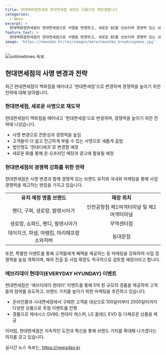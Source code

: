```yaml
---
title: 현대백화점면세점 현대면세점 새로운 이름으로 재탄생합니다
categories:
  - News
excerpt: >
  현대백화점면세점이 현대면세점으로 사명을 변경하고, 새로운 BI를 선보이며 경쟁력 있는 브랜드를 유치하고 국내외 마케팅을 강화한다. 인천공항점과 무역센터점은 샤넬, 구찌, 생로랑 등을 오픈해 명품 경쟁력을 높이고, 다른 지점도 외국인 관광객을 대상으로 각종 이벤트를 진행한다. 또한, 해외 진출 및 사업 확장을 검토하며 지속적인 도전과 혁신으로 브랜드 가치를 높일 계획이다.
feature_text: >
  현대백화점면세점이 현대면세점으로 사명을 변경하고, 새로운 BI를 선보이며 경쟁력 있는 브랜드를 유치하고 국내외 마케팅을 강화한다. 인천공항점과 무역센터점은 샤넬, 구찌, 생로랑 등을 오픈해 명품 경쟁력을 높이고, 다른 지점도 외국인 관광객을 대상으로 각종 이벤트를 진행한다. 또한, 해외 진출 및 사업 확장을 검토하며 지속적인 도전과 혁신으로 브랜드 가치를 높일 계획이다.
image: 'https://newsdao.kr/res/images/meta/newsdao_breakingnews.jpg'
---
```


<p><img src="https://newsdao.kr/res/images/meta/newsdao_breakingnews.jpg" alt="ontimetimes 속보" /></p>

<h2 data-ke-size="size26">현대면세점의 사명 변경과 전략</h2>

<p data-ke-size="size16">최근 현대면세점이 백화점을 떼어내고 '현대면세점'으로 변경하며 경쟁력을 높이기 위한 전략에 대해 알아봅니다.</p>

<h3>현대면세점, 새로운 사명으로 재도약</h3>

<p data-ke-size="size16">현대면세점이 백화점을 떼어내고 '현대면세점'으로 변경하며, 경쟁력을 높이기 위한 전략에 나섰습니다.</p>

<ul>
  <li>사명 변경으로 전문성과 경쟁력을 높임</li>
  <li>고객들이 더 쉽고 친근하게 부를 수 있는 사명으로 새롭게 출범</li>
  <li>법인명도 '현대디에프'로 변경할 예정</li>
  <li>새로운 BI를 통해 온·오프라인 매장과 광고에 활용될 예정</li>
</ul>

<h3>현대면세점의 경쟁력 강화를 위한 전략</h3>

<p data-ke-size="size16">현대면세점은 사명 변경과 함께 경쟁력 있는 브랜드 유치와 국내외 마케팅을 통해 사업 경쟁력을 제고하는 방침을 가지고 있습니다.</p>

<table>
  <tr>
    <td style="text-align: center; height: 17px;"><b>유치 예정 명품 브랜드</b></td>
    <td style="text-align: center; height: 17px;"><b>매장 위치</b></td>
  </tr>
  <tr>
    <td style="text-align: center; height: 17px;">펜디, 구찌, 생로랑, 발렌시아가</td>
    <td style="text-align: center; height: 17px;">인천공항점 제1여객터미널 및 제2여객터미널</td>
  </tr>
  <tr>
    <td style="text-align: center; height: 17px;">생로랑, 쇼파드, 펜디, 발렌시아가</td>
    <td style="text-align: center; height: 17px;">무역센터점</td>
  </tr>
  <tr>
    <td style="text-align: center; height: 17px;">데이지크, 파넬, 마뗑킴, 마리떼프랑소와저버</td>
    <td style="text-align: center; height: 17px;">동대문점</td>
  </tr>
</table>

<p data-ke-size="size16">또한, 특별한 이벤트를 통해 고객들에게 혜택을 제공하는 등 마케팅을 강화하여 사업 경쟁력을 높일 계획이며, 해외 진출 등 사업 확장도 적극적으로 검토할 예정이라고 합니다.</p>

<h3>에브리데이 현데이(EVERYDAY HYUNDAY) 이벤트</h3>

<p data-ke-size="size16">현대면세점은 '에브리데이 현데이' 이벤트를 통해 5억 원 규모의 경품을 제공하여 고객들의 참여를 유도하고, 브랜드 가치를 높이기 위한 마케팅을 추진하고 있습니다.</p>

<ul>
  <li>온라인몰과 시내면세점에서 구매한 고객을 대상으로 100달러부터 2000달러까지 다양한 상품으로 추첨 이벤트를 진행</li>
  <li>경품으로 제네시스 GV80, 현대차 캐스퍼, LG 올레드 EVO 등 다채로운 상품을 제공</li>
</ul>

<p data-ke-size="size16">이처럼, 현대면세점은 지속적인 도전과 혁신을 통해 브랜드 가치를 확대해 나가겠다는 의지를 갖고 있습니다.</p>
실시간 뉴스 속보는, <a href="https://newsdao.kr" rel="dofollow">https://newsdao.kr</a>


